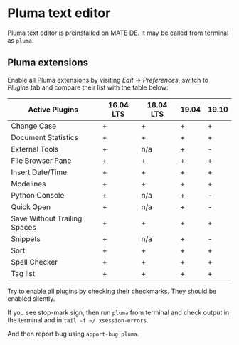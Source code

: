 # Pluma text editor

Pluma text editor is preinstalled on MATE DE. It may be called from terminal as `pluma`.

## Pluma extensions

Enable all Pluma extensions by visiting *Edit* → *Preferences*, switch to *Plugins* tab and compare their list with the table below:

| Active Plugins               | 16.04 LTS | 18.04 LTS | 19.04 | 19.10 |
|------------------------------|-----------|-----------|-------|-------|
| Change Case                  |     +     |     +     |   +   |   +   |
| Document Statistics          |     +     |     +     |   +   |   +   |
| External Tools               |     +     |    n/a    |   +   |   -   |
| File Browser Pane            |     +     |     +     |   +   |   +   |
| Insert Date/Time             |     +     |     +     |   +   |   +   |
| Modelines                    |     +     |     +     |   +   |   +   |
| Python Console               |     +     |    n/a    |   +   |   -   |
| Quick Open                   |     +     |    n/a    |   +   |   -   |
| Save Without Trailing Spaces |     +     |     +     |   +   |   +   |
| Snippets                     |     +     |    n/a    |   +   |   -   |
| Sort                         |     +     |     +     |   +   |   +   |
| Spell Checker                |     +     |     +     |   +   |   +   |
| Tag list                     |     +     |     +     |   +   |   +   |

Try to enable all plugins by checking their checkmarks. They should be enabled silently.

If you see stop-mark sign, then run `pluma` from terminal and check output in the terminal and in `tail -f ~/.xsession-errors`.

And then report bug using `apport-bug pluma`.

